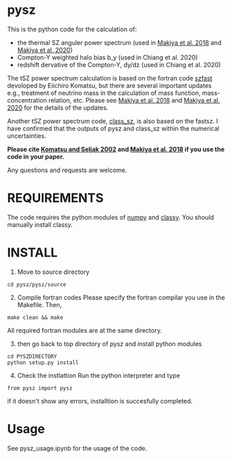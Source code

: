 # pysz

This is the python code for the calculation of:
- the thermal SZ anguler power spectrum (used in [Makiya et al. 2018](https://arxiv.org/abs/1804.05008) and [Makiya et al. 2020](https://arxiv.org/abs/1907.07870))
- Compton-Y weighted halo bias b_y (used in Chiang et al. 2020)
- redshift dervative of the Compton-Y, dy/dz (used in Chiang et al. 2020)

The tSZ power spectrum calculation is based on the fortran code [szfast](https://wwwmpa.mpa-garching.mpg.de/~komatsu/CRL/clusters/szpowerspectrumdks/) devoloped by Eiichiro Komatsu,
but there are several important updates e.g., treatment of neutrino mass in the calculation of mass function, mass-concentration relation, etc.
Please see [Makiya et al. 2018](https://arxiv.org/abs/1804.05008) and [Makiya et al. 2020](https://arxiv.org/abs/1907.07870) for the details of the updates.

Another tSZ power spectrum code, [class_sz](https://github.com/borisbolliet/class_sz), is also based on the fastsz.
I have confirmed that the outputs of pysz and class_sz within the numerical uncertainties.

**Please cite [Komatsu and Seljak 2002](https://arxiv.org/abs/astro-ph/0205468) and [Makiya et al. 2018](https://arxiv.org/abs/1804.05008) if you use the code in your paper.**

Any questions and requests are welcome.

# REQUIREMENTS
The code requires the python modules of [numpy](https://numpy.org/) and [classy](https://lesgourg.github.io/class_public/class.html).
You should manually install classy.


# INSTALL
1. Move to source directory

```
cd pysz/pysz/source
```

2. Compile fortran codes
Please specify the fortran compilar you use in the Makefile.
Then,
```
make clean && make
```
All required fortran modules are at the same directory.


3. then go back to top directory of pysz and install python modules

```
cd PYSZDIRECTORY
python setup.py install
```

4. Check the instlattion
Run the python interpreter and type
```
from pysz import pysz
```
if it doesn't show any errors, installtion is succesfully completed.

# Usage
See pysz_usage.ipynb for the usage of the code.
